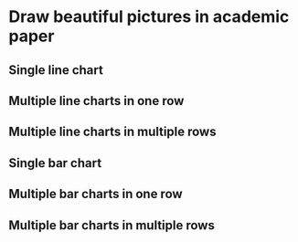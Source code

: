 # Draw beautiful pictures in academic paper
## Single line chart
## Multiple line charts in one row
## Multiple line charts in multiple rows
## Single bar chart
## Multiple bar charts in one row
## Multiple bar charts in multiple rows

